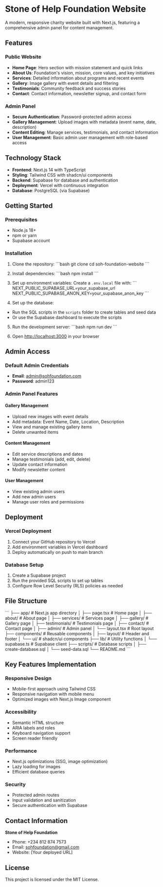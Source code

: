 # Stone of Help Foundation Website

A modern, responsive charity website built with Next.js, featuring a comprehensive admin panel for content management.

## Features

### Public Website
- **Home Page**: Hero section with mission statement and quick links
- **About Us**: Foundation's vision, mission, core values, and key initiatives
- **Services**: Detailed information about programs and recent events
- **Gallery**: Image gallery with event details and filtering
- **Testimonials**: Community feedback and success stories
- **Contact**: Contact information, newsletter signup, and contact form

### Admin Panel
- **Secure Authentication**: Password-protected admin access
- **Gallery Management**: Upload images with metadata (event name, date, description)
- **Content Editing**: Manage services, testimonials, and contact information
- **User Management**: Basic admin user management with role-based access

## Technology Stack

- **Frontend**: Next.js 14 with TypeScript
- **Styling**: Tailwind CSS with shadcn/ui components
- **Backend**: Supabase for database and authentication
- **Deployment**: Vercel with continuous integration
- **Database**: PostgreSQL (via Supabase)

## Getting Started

### Prerequisites
- Node.js 18+ 
- npm or yarn
- Supabase account

### Installation

1. Clone the repository:
\`\`\`bash
git clone <repository-url>
cd soh-foundation-website
\`\`\`

2. Install dependencies:
\`\`\`bash
npm install
\`\`\`

3. Set up environment variables:
Create a `.env.local` file with:
\`\`\`
NEXT_PUBLIC_SUPABASE_URL=your_supabase_url
NEXT_PUBLIC_SUPABASE_ANON_KEY=your_supabase_anon_key
\`\`\`

4. Set up the database:
- Run the SQL scripts in the `scripts` folder to create tables and seed data
- Or use the Supabase dashboard to execute the scripts

5. Run the development server:
\`\`\`bash
npm run dev
\`\`\`

6. Open [http://localhost:3000](http://localhost:3000) in your browser

## Admin Access

### Default Admin Credentials
- **Email**: admin@sohfoundation.com
- **Password**: admin123

### Admin Panel Features

#### Gallery Management
- Upload new images with event details
- Add metadata: Event Name, Date, Location, Description
- View and manage existing gallery items
- Delete unwanted items

#### Content Management
- Edit service descriptions and dates
- Manage testimonials (add, edit, delete)
- Update contact information
- Modify newsletter content

#### User Management
- View existing admin users
- Add new admin users
- Manage user roles and permissions

## Deployment

### Vercel Deployment
1. Connect your GitHub repository to Vercel
2. Add environment variables in Vercel dashboard
3. Deploy automatically on push to main branch

### Database Setup
1. Create a Supabase project
2. Run the provided SQL scripts to set up tables
3. Configure Row Level Security (RLS) policies as needed

## File Structure

\`\`\`
├── app/                    # Next.js app directory
│   ├── page.tsx           # Home page
│   ├── about/             # About page
│   ├── services/          # Services page
│   ├── gallery/           # Gallery page
│   ├── testimonials/      # Testimonials page
│   ├── contact/           # Contact page
│   ├── admin/             # Admin panel
│   └── layout.tsx         # Root layout
├── components/            # Reusable components
│   ├── layout/           # Header and footer
│   └── ui/               # shadcn/ui components
├── lib/                  # Utility functions
│   └── supabase.ts       # Supabase client
├── scripts/              # Database scripts
│   ├── create-database.sql
│   └── seed-data.sql
└── README.md
\`\`\`

## Key Features Implementation

### Responsive Design
- Mobile-first approach using Tailwind CSS
- Responsive navigation with mobile menu
- Optimized images with Next.js Image component

### Accessibility
- Semantic HTML structure
- ARIA labels and roles
- Keyboard navigation support
- Screen reader friendly

### Performance
- Next.js optimizations (SSG, image optimization)
- Lazy loading for images
- Efficient database queries

### Security
- Protected admin routes
- Input validation and sanitization
- Secure authentication with Supabase

## Contact Information

**Stone of Help Foundation**
- Phone: +234 812 874 7573
- Email: sohfoundation@gmail.com
- Website: [Your deployed URL]

## License

This project is licensed under the MIT License.
